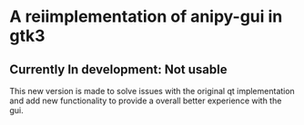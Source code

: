 # A reiimplementation of anipy-gui in gtk3

## **Currently In development**: Not usable

This new version is made to solve issues with the original qt implementation and add new functionality to provide a overall better experience with the gui.

